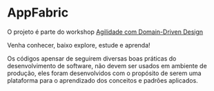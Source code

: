 # AppFabric

O projeto é parte do workshop [Agilidade com Domain-Driven Design](https://desenvolvacomagilidade.com/workshop) 

Venha conhecer, baixo explore, estude e aprenda!


Os códigos apensar de seguirem diversas boas práticas do desenvolvimento de software, não devem ser usados em ambiente de produção, eles foram desenvolvidos com o propósito de serem uma plataforma para o aprendizado dos conceitos e padrões aplicados.



